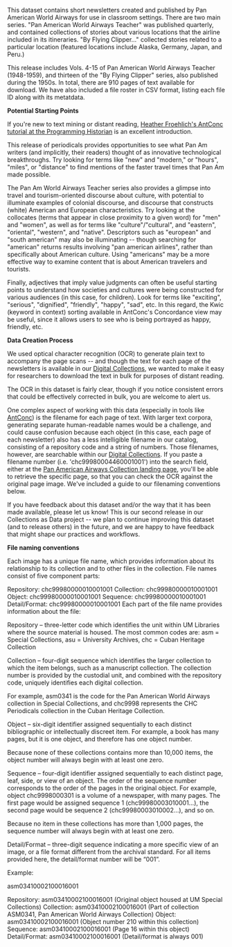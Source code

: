 This dataset contains short newsletters created and published by Pan American World Airways for use in classroom settings. There are two main series. "Pan American World Airways Teacher" was published quarterly, and contained collections of stories about various locations that the airline included in its itineraries. "By Flying Clipper..." collected stories related to a particular location (featured locations include Alaska, Germany, Japan, and Peru.)

This release includes Vols. 4-15 of Pan American World Airways Teacher (1948-1959), and thirteen of the "By Flying Clipper" series, also published during the 1950s. In total, there are 910 pages of text available for download. We have also included a file roster in CSV format, listing each file ID along with its metatdata.

**Potential Starting Points**

If you're new to text mining or distant reading, [Heather Froehlich's AntConc tutorial at the Programming Historian](https://programminghistorian.org/en/lessons/corpus-analysis-with-antconc) is an excellent introduction.

This release of periodicals provides opportunities to see what Pan Am writers (and implicitly, their readers) thought of as innovative technological breakthroughs. Try looking for terms like "new" and "modern," or "hours", "miles", or "distance" to find mentions of the faster travel times that Pan Am made possible.

The Pan Am World Airways Teacher series also provides a glimpse into travel and tourism-oriented discourse about culture, with potential to illuminate examples of colonial discourse, and discourse that constructs (white) American and European characteristics. Try looking at the collocates (terms that appear in close proximity to a given word) for "men" and "women", as well as for terms like "culture"/"cultural", and "eastern", "oriental", "western", and "native". Descriptors such as "european" and "south american" may also be illuminating -- though searching for "american" returns results involving "pan american airlines", rather than specifically about American culture. Using "americans" may be a more effective way to examine content that is about American travelers and tourists.

Finally, adjectives that imply value judgments can often be useful starting points to understand how societies and cultures were being constructed for various audiences (in this case, for children). Look for terms like "exciting", "serious", "dignified", "friendly", "happy", "sad", etc. In this regard, the Kwic (keyword in context) sorting available in AntConc's Concordance view may be useful, since it allows users to see who is being portrayed as happy, friendly, etc.

**Data Creation Process**

We used optical character recognition (OCR) to generate plain text to accompany the page scans -- and though the text for each page of the newsletters is available in our [Digital Collections](https://merrick.library.miami.edu/), we wanted to make it easy for researchers to download the text in bulk for purposes of distant reading.

The OCR in this dataset is fairly clear, though if you notice consistent errors that could be effectively corrected in bulk, you are welcome to alert us.

One complex aspect of working with this data (especially in tools like [AntConc](http://www.laurenceanthony.net/software/antconc/)) is the filename for each page of text. With larger text corpora, generating separate human-readable names would be a challenge, and could cause confusion because each object (in this case, each page of each newsletter) also has a less intelligible filename in our catalog, consisting of a repository code and a string of numbers. Those filenames, however, are searchable within our [Digital Collections](https://merrick.library.miami.edu/). If you paste a filename number (i.e. 'chc99980004460001001') into the search field, either at the [Pan American Airways Collection landing page](https://merrick.library.miami.edu/specialCollections/asm0341/), you'll be able to retrieve the specific page, so that you can check the OCR against the original page image. We've included a guide to our filenaming conventions below.

If you have feedback about this dataset and/or the way that it has been made available, please let us know! This is our second release in our Collections as Data project -- we plan to continue improving this dataset (and to release others) in the future, and we are happy to have feedback that might shape our practices and workflows.

**File naming conventions**

Each image has a unique file name, which provides information about its relationship to its collection and to other files in the collection. File names consist of five component parts:

Repository:	chc99980000010001001
Collection:	chc99980000010001001
Object:	chc99980000010001001
Sequence:	chc99980000010001001
Detail/Format:	chc99980000010001001
Each part of the file name provides information about the file:

Repository – three-letter code which identifies the unit within UM Libraries where the source material is housed. The most common codes are: asm = Special Collections, asu = University Archives, chc = Cuban Heritage Collection

Collection – four-digit sequence which identifies the larger collection to which the item belongs, such as a manuscript collection. The collection number is provided by the custodial unit, and combined with the repository code, uniquely identifies each digital collection.

For example, asm0341 is the code for the Pan American World Airways collection in Special Collections, and chc9998 represents the CHC Periodicals collection in the Cuban Heritage Collection.

Object – six-digit identifier assigned sequentially to each distinct bibliographic or intellectually discreet item.
For example, a book has many pages, but it is one object, and therefore has one object number.

Because none of these collections contains more than 10,000 items, the object number will always begin with at least one zero.

Sequence – four-digit identifier assigned sequentially to each distinct page, leaf, side, or view of an object. The order of the sequence number corresponds to the order of the pages in the original object.
For example, object chc9998000301 is a volume of a newspaper, with many pages. The first page would be assigned sequence 1 (chc99980003010001…), the second page would be sequence 2 (chc99980003010002…), and so on.

Because no item in these collections has more than 1,000 pages, the sequence number will always begin with at least one zero.

Detail/Format – three-digit sequence indicating a more specific view of an image, or a file format different from the archival standard.
For all items provided here, the detail/format number will be “001”.

Example:

asm03410002100016001

Repository:	asm03410002100016001 (Original object housed at UM Special Collections)
Collection:	asm03410002100016001 (Part of collection ASM0341, Pan American World Airways Collection)
Object:	asm03410002100016001 (Object number 210 within this collection)
Sequence:	asm03410002100016001 (Page 16 within this object)
Detail/Format:	asm03410002100016001 (Detail/format is always 001)
